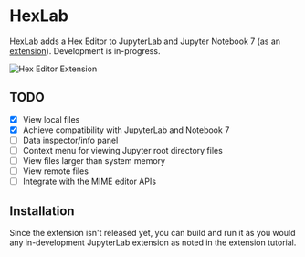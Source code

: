 # HexLab

HexLab adds a Hex Editor to JupyterLab and Jupyter Notebook 7
(as an [extension](https://jupyterlab.readthedocs.io/en/stable/extension/extension_tutorial.html****)).
Development is in-progress.

![Hex Editor Extension](https://github.com/ericsnekbytes/hexlab/assets/104786633/0a861480-201f-4c9f-b60b-9684dfcd80f6)


## TODO

- [X] View local files
- [X] Achieve compatibility with JupyterLab and Notebook 7
- [ ] Data inspector/info panel
- [ ] Context menu for viewing Jupyter root directory files
- [ ] View files larger than system memory
- [ ] View remote files
- [ ] Integrate with the MIME editor APIs

## Installation

Since the extension isn't released yet, you can build and run it
as you would any in-development JupyterLab extension as noted in
the extension tutorial.
